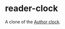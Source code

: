 # reader-clock
A clone of the [Author clock](https://www.kickstarter.com/projects/1195310640/author-clock-a-novel-way-to-tell-time?ref=discovery&amp;term=author%20clock).
